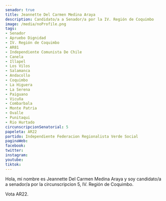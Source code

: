 ```yaml
---
senador: true
title: Jeannette Del Carmen Medina Araya
description: Candidato/a a Senador/a por la IV. Región de Coquimbo
image: /media/noProfile.png
tags:
- Senador
- Apruebo Dignidad
- IV. Región de Coquimbo
- AR81
- Independiente Comunista De Chile
- Canela
- Illapel
- Los Vilos
- Salamanca
- Andacollo
- Coquimbo
- La Higuera
- La Serena
- Paiguano
- Vicuña
- Combarbala
- Monte Patria
- Ovalle
- Punitaqui
- Rio Hurtado
circunscripcionSenatorial: 5
papeleta: AR22
partido: Independiente Federacion Regionalista Verde Social
paginaWeb:
facebook:
twitter:
instagram:
youtube:
tiktok:
---
```

Hola, mi nombre es Jeannette Del Carmen Medina Araya y soy candidato/a a senador/a por la circunscripcion 5, IV. Región de Coquimbo.

Vota AR22.